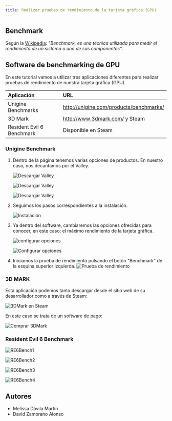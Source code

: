 ```yaml
---
title: Realizar pruebas de rendimiento de la tarjeta gráfica (GPU)
---
```


## Benchmark

Según la [Wikipedia](https://es.wikipedia.org/wiki/Benchmark_(inform%C3%A1tica)): *"Benchmark, es una técnica utilizada para medir el rendimiento de un sistema o uno de sus componentes"*.

## Software de benchmarking de GPU

En este tutorial vamos a utilizar tres aplicaciones diferentes para realizar pruebas de rendimiento de nuestra tarjeta gráfica (GPU).

| Aplicación                | **URL**                                   |
| :------------------------ | :---------------------------------------- |
| Unigine Benchmarks        | <http://unigine.com/products/benchmarks/> |
| 3D Mark                   | <http://www.3dmark.com/> y Steam          |
| Resident Evil 6 Benchmark | Disponible en Steam                       |

### Unigine Benchmark

1. Dentro de la página tenemos varias opciones de productos. En nuestro caso, nos decantamos por el Valley.

	![Descargar Valley](imagenes/Web.PNG)

	![Descargar Valley](imagenes/opciones.PNG)

	![Descargar Valley](imagenes/Valley.PNG)

2. Seguimos los pasos correspondientes a la instalación.

	![Instalación](imagenes/Setup.PNG)

3. Ya dentro del software, cambiaremos las opciones ofrecidas para conocer, en este caso; el máximo rendimiento de la tarjeta gráfica.

	![configurar opciones](imagenes/Valley3.PNG)

	![Configurar opciones](imagenes/Valley5.PNG)

3. Iniciamos la prueba de rendimiento pulsando el botón "Benchmark" de la esquina superior izquierda.
	![Prueba de rendimiento](imagenes/Valley6.PNG)

### 3D MARK

Esta aplicación podemos tanto descargar desde el sitio web de su desarrollador como a través de Steam:

![3DMark en Steam](imagenes/steam.PNG)

En este caso se trata de un software de pago:

![Comprar 3DMark](imagenes/3Dmarkpay.PNG)

### Resident Evil 6 Benchmark

![RE6Bench1](imagenes/Steam3.PNG)

![RE6Bench2](imagenes/RE0.PNG)

![RE6Bench3](imagenes/RE.PNG)

![RE6Bench4](imagenes/RE2.PNG)

## Autores

* Melissa Dávila Martín
* David Zamorano Alonso
